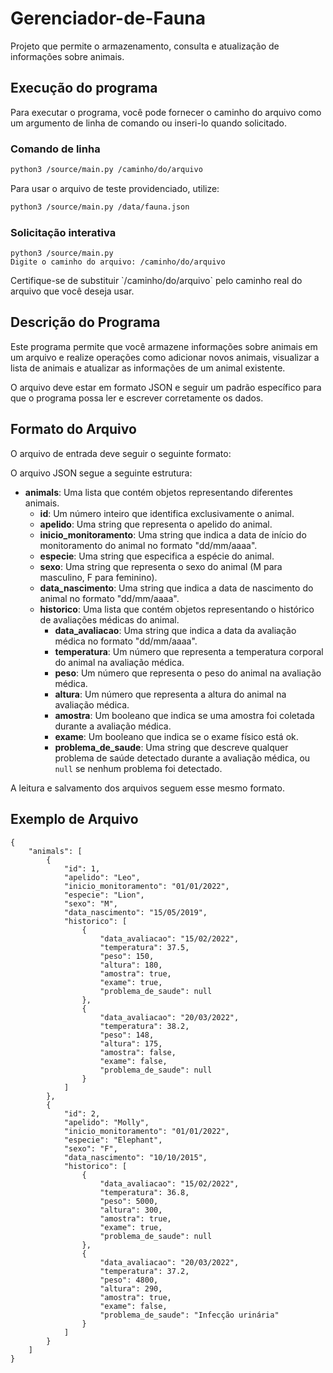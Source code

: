 # Gerenciador-de-Fauna

Projeto que permite o armazenamento, consulta e atualização de informações sobre animais.

## Execução do programa

Para executar o programa, você pode fornecer o caminho do arquivo como um argumento de linha de comando ou inseri-lo quando solicitado.

### Comando de linha

```bash
python3 /source/main.py /caminho/do/arquivo
```

Para usar o arquivo de teste providenciado, utilize:

```bash
python3 /source/main.py /data/fauna.json
```

### Solicitação interativa

```
python3 /source/main.py
Digite o caminho do arquivo: /caminho/do/arquivo
```

Certifique-se de substituir \`/caminho/do/arquivo\` pelo caminho real do arquivo que você deseja usar.

## Descrição do Programa

Este programa permite que você armazene informações sobre animais em um arquivo e realize operações como adicionar novos animais, visualizar a lista de animais e atualizar as informações de um animal existente.

O arquivo deve estar em formato JSON e seguir um padrão específico para que o programa possa ler e escrever corretamente os dados.

## Formato do Arquivo

O arquivo de entrada deve seguir o seguinte formato:

O arquivo JSON segue a seguinte estrutura:

- **animals**: Uma lista que contém objetos representando diferentes animais.
  - **id**: Um número inteiro que identifica exclusivamente o animal.
  - **apelido**: Uma string que representa o apelido do animal.
  - **inicio_monitoramento**: Uma string que indica a data de início do monitoramento do animal no formato "dd/mm/aaaa".
  - **especie**: Uma string que especifica a espécie do animal.
  - **sexo**: Uma string que representa o sexo do animal (M para masculino, F para feminino).
  - **data_nascimento**: Uma string que indica a data de nascimento do animal no formato "dd/mm/aaaa".
  - **historico**: Uma lista que contém objetos representando o histórico de avaliações médicas do animal.
    - **data_avaliacao**: Uma string que indica a data da avaliação médica no formato "dd/mm/aaaa".
    - **temperatura**: Um número que representa a temperatura corporal do animal na avaliação médica.
    - **peso**: Um número que representa o peso do animal na avaliação médica.
    - **altura**: Um número que representa a altura do animal na avaliação médica.
    - **amostra**: Um booleano que indica se uma amostra foi coletada durante a avaliação médica.
    - **exame**: Um booleano que indica se o exame físico está ok.
    - **problema_de_saude**: Uma string que descreve qualquer problema de saúde detectado durante a avaliação médica, ou `null` se nenhum problema foi detectado.

A leitura e salvamento dos arquivos seguem esse mesmo formato.

## Exemplo de Arquivo

```
{
    "animals": [
        {
            "id": 1,
            "apelido": "Leo",
            "inicio_monitoramento": "01/01/2022",
            "especie": "Lion",
            "sexo": "M",
            "data_nascimento": "15/05/2019",
            "historico": [
                {
                    "data_avaliacao": "15/02/2022",
                    "temperatura": 37.5,
                    "peso": 150,
                    "altura": 180,
                    "amostra": true,
                    "exame": true,
                    "problema_de_saude": null
                },
                {
                    "data_avaliacao": "20/03/2022",
                    "temperatura": 38.2,
                    "peso": 148,
                    "altura": 175,
                    "amostra": false,
                    "exame": false,
                    "problema_de_saude": null
                }
            ]
        },
        {
            "id": 2,
            "apelido": "Molly",
            "inicio_monitoramento": "01/01/2022",
            "especie": "Elephant",
            "sexo": "F",
            "data_nascimento": "10/10/2015",
            "historico": [
                {
                    "data_avaliacao": "15/02/2022",
                    "temperatura": 36.8,
                    "peso": 5000,
                    "altura": 300,
                    "amostra": true,
                    "exame": true,
                    "problema_de_saude": null
                },
                {
                    "data_avaliacao": "20/03/2022",
                    "temperatura": 37.2,
                    "peso": 4800,
                    "altura": 290,
                    "amostra": true,
                    "exame": false,
                    "problema_de_saude": "Infecção urinária"
                }
            ]
        }
    ]
}
```
